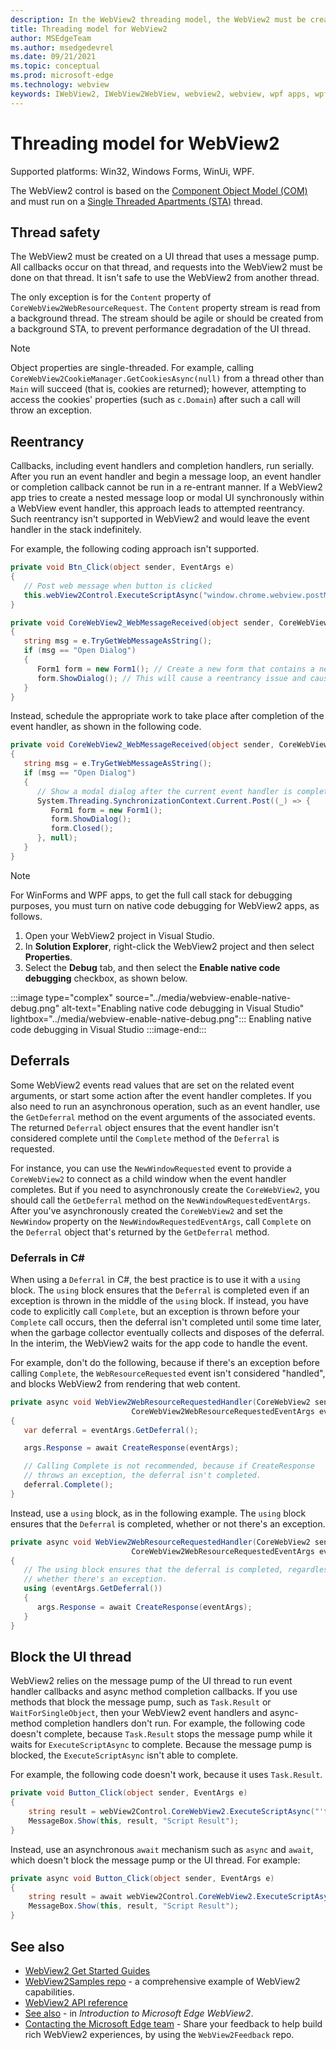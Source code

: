 ```yaml
---
description: In the WebView2 threading model, the WebView2 must be created on a UI thread with a message pump.
title: Threading model for WebView2
author: MSEdgeTeam
ms.author: msedgedevrel
ms.date: 09/21/2021
ms.topic: conceptual
ms.prod: microsoft-edge
ms.technology: webview
keywords: IWebView2, IWebView2WebView, webview2, webview, wpf apps, wpf, edge, ICoreWebView2, ICoreWebView2Host, browser control, edge html
---
```

# Threading model for WebView2

Supported platforms: Win32, Windows Forms, WinUi, WPF.

The WebView2 control is based on the [Component Object Model (COM)][WindowsWin32ComTheComponentObjectModel] and must run on a [Single Threaded Apartments (STA)][WindowsWin32ComSingleThreadedApartments] thread.

## Thread safety

The WebView2 must be created on a UI thread that uses a message pump.  All callbacks occur on that thread, and requests into the WebView2 must be done on that thread.  It isn't safe to use the WebView2 from another thread.

The only exception is for the `Content` property of `CoreWebView2WebResourceRequest`.  The `Content` property stream is read from a background thread.  The stream should be agile or should be created from a background STA, to prevent performance degradation of the UI thread.

> [!NOTE]
> Object properties are single-threaded.  For example, calling `CoreWebView2CookieManager.GetCookiesAsync(null)` from a thread other than `Main` will succeed (that is, cookies are returned); however, attempting to access the cookies' properties (such as `c.Domain`) after such a call will throw an exception.

## Reentrancy

Callbacks, including event handlers and completion handlers, run serially.  After you run an event handler and begin a message loop, an event handler or completion callback cannot be run in a re-entrant manner.  If a WebView2 app tries to create a nested message loop or modal UI synchronously within a WebView event handler, this approach leads to attempted reentrancy.  Such reentrancy isn't supported in WebView2 and would leave the event handler in the stack indefinitely.

For example, the following coding approach isn't supported.

```csharp
private void Btn_Click(object sender, EventArgs e)
{
   // Post web message when button is clicked
   this.webView2Control.ExecuteScriptAsync("window.chrome.webview.postMessage(\"Open Dialog\");");
}

private void CoreWebView2_WebMessageReceived(object sender, CoreWebView2WebMessageReceivedEventArgs e)
{
   string msg = e.TryGetWebMessageAsString();
   if (msg == "Open Dialog")
   {
      Form1 form = new Form1(); // Create a new form that contains a new WebView when web message is received.
      form.ShowDialog(); // This will cause a reentrancy issue and cause the newly created WebView inside the modal dialog to hang.
   }
}
```

Instead, schedule the appropriate work to take place after completion of the event handler, as shown in the following code.

```csharp
private void CoreWebView2_WebMessageReceived(object sender, CoreWebView2WebMessageReceivedEventArgs e)
{
   string msg = e.TryGetWebMessageAsString();
   if (msg == "Open Dialog")
   {
      // Show a modal dialog after the current event handler is completed, to avoid potential reentrancy caused by running a nested message loop in the WebView2 event handler.
      System.Threading.SynchronizationContext.Current.Post((_) => {
         Form1 form = new Form1();
         form.ShowDialog();
         form.Closed();
      }, null);
   }
}
```

> [!NOTE]
> For WinForms and WPF apps, to get the full call stack for debugging purposes, you must turn on native code debugging for WebView2 apps, as follows.
> 1.  Open your WebView2 project in Visual Studio.
> 1.  In **Solution Explorer**, right-click the WebView2 project and then select **Properties**.
> 1.  Select the **Debug** tab, and then select the **Enable native code debugging** checkbox, as shown below.

:::image type="complex" source="../media/webview-enable-native-debug.png" alt-text="Enabling native code debugging in Visual Studio" lightbox="../media/webview-enable-native-debug.png":::
   Enabling native code debugging in Visual Studio
:::image-end:::

## Deferrals

Some WebView2 events read values that are set on the related event arguments, or start some action after the event handler completes.  If you also need to run an asynchronous operation, such as an event handler, use the `GetDeferral` method on the event arguments of the associated events.  The returned `Deferral` object ensures that the event handler isn't considered complete until the `Complete` method of the `Deferral` is requested.

For instance, you can use the `NewWindowRequested` event to provide a `CoreWebView2` to connect as a child window when the event handler completes.  But if you need to asynchronously create the `CoreWebView2`, you should call the `GetDeferral` method on the `NewWindowRequestedEventArgs`.  After you've asynchronously created the `CoreWebView2` and set the `NewWindow` property on the `NewWindowRequestedEventArgs`, call `Complete` on the `Deferral` object that's returned by the `GetDeferral` method.

### Deferrals in C#

When using a `Deferral` in C#, the best practice is to use it with a `using` block. The `using` block ensures that the `Deferral` is completed even if an exception is thrown in the middle of the `using` block. If instead, you have code to explicitly call `Complete`, but an exception is thrown before your `Complete` call occurs, then the deferral isn't completed until some time later, when the garbage collector eventually collects and disposes of the deferral. In the interim, the WebView2 waits for the app code to handle the event.

For example, don't do the following, because if there's an exception before calling `Complete`, the `WebResourceRequested` event isn't considered "handled", and blocks WebView2 from rendering that web content.

```csharp
private async void WebView2WebResourceRequestedHandler(CoreWebView2 sender,
                           CoreWebView2WebResourceRequestedEventArgs eventArgs)
{
   var deferral = eventArgs.GetDeferral();

   args.Response = await CreateResponse(eventArgs);

   // Calling Complete is not recommended, because if CreateResponse
   // throws an exception, the deferral isn't completed.
   deferral.Complete();
}
```

Instead, use a `using` block, as in the following example. The `using` block ensures that the `Deferral` is completed, whether or not there's an exception.

```csharp
private async void WebView2WebResourceRequestedHandler(CoreWebView2 sender,
                           CoreWebView2WebResourceRequestedEventArgs eventArgs)
{
   // The using block ensures that the deferral is completed, regardless of
   // whether there's an exception.
   using (eventArgs.GetDeferral())
   {
      args.Response = await CreateResponse(eventArgs);
   }
}
```


## Block the UI thread

WebView2 relies on the message pump of the UI thread to run event handler callbacks and async method completion callbacks.  If you use methods that block the message pump, such as `Task.Result` or `WaitForSingleObject`, then your WebView2 event handlers and async-method completion handlers don't run.  For example, the following code doesn't complete, because `Task.Result` stops the message pump while it waits for `ExecuteScriptAsync` to complete.  Because the message pump is blocked, the `ExecuteScriptAsync` isn't able to complete.

For example, the following code doesn't work, because it uses `Task.Result`.

```csharp
private void Button_Click(object sender, EventArgs e)
{
    string result = webView2Control.CoreWebView2.ExecuteScriptAsync("'test'").Result;
    MessageBox.Show(this, result, "Script Result");
}
```

Instead, use an asynchronous `await` mechanism such as `async` and `await`, which doesn't block the message pump or the UI thread.  For example:

```csharp
private async void Button_Click(object sender, EventArgs e)
{
    string result = await webView2Control.CoreWebView2.ExecuteScriptAsync("'test'");
    MessageBox.Show(this, result, "Script Result");
}
```


<!-- ====================================================================== -->
## See also

*  [WebView2 Get Started Guides][Webview2IndexGetStarted]
*  [WebView2Samples repo][GithubMicrosoftedgeWebview2samples] - a comprehensive example of WebView2 capabilities.
*  [WebView2 API reference][DotnetApiMicrosoftWebWebview2WpfWebview2]
*  [See also][Webview2IndexNextSteps] - in _Introduction to Microsoft Edge WebView2_.
*  [Contacting the Microsoft Edge team][Contact] - Share your feedback to help build rich WebView2 experiences, by using the `WebView2Feedback` repo.


<!-- ====================================================================== -->
<!-- links -->
[Contact]: ../../contact.md "Contacting the Microsoft Edge team | Microsoft Edge Developer documentation"
[Webview2IndexGetStarted]: ../index.md#get-started "Get started - Introduction to Microsoft Edge WebView2 | Microsoft Docs"  
[Webview2IndexNextSteps]: ../index.md#see-also "See also - Introduction to Microsoft Edge WebView2 | Microsoft Docs"  
<!-- external links -->
[DotnetApiMicrosoftWebWebview2WpfWebview2]: /dotnet/api/microsoft.web.webview2.wpf.webview2 "WebView2 Class | Microsoft Docs"

[WindowsWin32ComSingleThreadedApartments]: /windows/win32/com/single-threaded-apartments "Single-Threaded Apartments | Microsoft Docs"
[WindowsWin32ComTheComponentObjectModel]: /windows/win32/com/the-component-object-model "The Component Object Model | Microsoft Docs"

[GithubMicrosoftedgeWebview2samples]: https://github.com/MicrosoftEdge/WebView2Samples "WebView2 Samples - MicrosoftEdge/WebView2Samples | GitHub"
